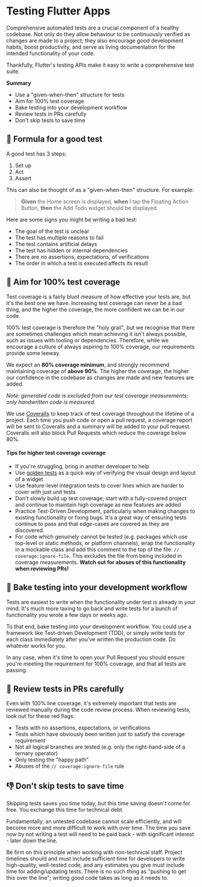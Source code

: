 # Testing Flutter Apps

Comprehensive automated tests are a crucial component of a healthy codebase. Not only do they allow behaviour to be continuously verified as changes are made to a project; they also encourage good development habits, boost productivity, and serve as living documentation for the intended functionality of your code.

Thankfully, Flutter's testing APIs make it easy to write a comprehensive test suite.

**Summary**

- Use a "given-when-then" structure for tests
- Aim for 100% test coverage
- Bake testing into your development workflow
- Review tests in PRs carefully
- Don't skip tests to save time

## 🧪 Formula for a good test

A good test has 3 steps:

1. Set up
2. Act
3. Assert

This can also be thought of as a "given-when-then" structure. For example:

> **Given** the Home screen is displayed, **when** I tap the Floating Action Button, **then** the Add Todo widget should be displayed.

Here are some signs you might be writing a bad test:

- The goal of the test is unclear
- The test has multiple reasons to fail
- The test contains artificial delays
- The test has hidden or internal dependencies
- There are no assertions, expectations, of verifications
- The order in which a test is executed affects its result

## 💯 Aim for 100% test coverage

Test coverage is a fairly blunt measure of how effective your tests are, but it's the best one we have. Increasing test coverage can never be a bad thing, and the higher the coverage, the more confident we can be in our code.

100% test coverage is therefore the "holy grail", but we recognise that there are sometimes challenges which mean achieving it isn't always possible, such as issues with tooling or dependencies. Therefore, while we encourage a culture of always aspiring to 100% coverage, our requirements provide some leeway.

We expect an **80% coverage minimum**, and strongly recommend maintaining coverage of **above 90%**. The higher the coverage, the higher our confidence in the codebase as changes are made and new features are added.

_Note: generated code is excluded from our test coverage measurements; only handwritten code is measured._

We use [Coveralls](https://coveralls.io/) to keep track of test coverage throughout the lifetime of a project. Each time you push code or open a pull request, a coverage report will be sent to Coveralls and a summary will be added to your pull request. Coveralls will also block Pull Requests which reduce the coverage below 80%.

#### Tips for higher test coverage coverage

- If you're struggling, bring in another developer to help
- Use [golden tests](https://api.flutter.dev/flutter/flutter_test/matchesGoldenFile.html) as a quick way of verifying the visual design and layout of a widget
- Use feature-level integration tests to cover lines which are harder to cover with just unit tests
- Don't slowly build up test coverage; start with a fully-covered project and continue to maintain high coverage as new features are added
- Practice Test-Driven Development, particularly when making changes to existing functionality or fixing bugs. It's a great way of ensuring tests continue to pass and that edge-cases are covered as they are discovered.
- For code which genuinely cannot be tested (e.g. packages which use top-level or static methods, or platform channels), wrap the functionality in a mockable class and add this comment to the top of the file: `// coverage:ignore-file`. This excludes the file from being included in coverage measurements. **Watch out for abuses of this functionality when reviewing PRs!**

## 🧁 Bake testing into your development workflow

Tests are easiest to write when the functionality under test is already in your mind. It's much more taxing to go back and write tests for a bunch of functionality you wrote a few days or weeks ago.

To that end, bake testing into your development workflow. You could use a framework like Test-driven Development (TDD), or simply write tests for each class immediately after you've written the production code. Do whatever works for you.

In any case, when it's time to open your Pull Request you should ensure you're meeting the requirement for 100% coverage, and that all tests are passing.

## 🔬 Review tests in PRs carefully

Even with 100% line coverage, it's extremely important that tests are reviewed manually during the code review process. When reviewing tests, look out for these red flags:

- Tests with no assertions, expectations, or verifications
- Tests which have obviously been written just to satisfy the coverage requirement
- Not all logical branches are tested (e.g. only the right-hand-side of a ternary operator)
- Only testing the "happy path"
- Abuses of the `// coverage:ignore-file` rule

## 👎 Don't skip tests to save time

Skipping tests saves you time today, but this time saving doesn't come for free. You exchange this time for technical debt.

Fundamentally, an untested codebase cannot scale efficiently, and will become more and more difficult to work with over time. The time you save now by not writing a test will need to be paid back - with significant interest - later down the line.

Be firm on this principle when working with non-technical staff. Project timelines should and must include sufficient time for developers to write high-quality, well-tested code, and any estimates you give must include time for adding/updating tests. There is no such thing as "pushing to get this over the line"; writing good code takes as long as it needs to.
